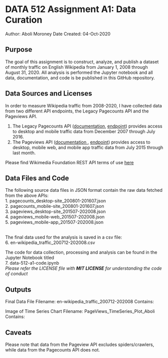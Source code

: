 # DATA 512 Assignment A1: Data Curation
Author: Aboli Moroney
Date Created: 04-Oct-2020

## Purpose
The goal of this assignment is to construct, analyze, and publish a dataset of monthly traffic on English Wikipedia from January 1, 2008 through August 31, 2020.
All analysis is performed the Jupyter notebook and all data, documentation, and code is be published in this GitHub repository.

## Data Sources and Licenses
In order to measure Wikipedia traffic from 2008-2020, I have collected data from two different API endpoints, the Legacy Pagecounts API and the Pageviews API.

1.  The Legacy Pagecounts API ([documentation](https://wikitech.wikimedia.org/wiki/Analytics/AQS/Legacy_Pagecounts), [endpoint](https://wikimedia.org/api/rest_v1/#!/Pagecounts_data_(legacy)/get_metrics_legacy_pagecounts_aggregate_project_access_site_granularity_start_end)) provides access to desktop and mobile traffic data from December 2007 through July 2016.
2.  The Pageviews API ([documentation ](https://wikitech.wikimedia.org/wiki/Analytics/AQS/Pageviews), [endpoint](https://wikimedia.org/api/rest_v1/#!/Pageviews_data/get_metrics_pageviews_aggregate_project_access_agent_granularity_start_end)) provides access to desktop, mobile web, and mobile app traffic data from July 2015 through last month.

Please find Wikimedia Foundation REST API terms of use [here](https://www.mediawiki.org/wiki/Wikimedia_REST_API#Terms_and_conditions)

## Data Files and Code
The following source data files in JSON format contain the raw data fetched from the above APIs: <br>
	1. pagecounts_desktop-site_200801-201607.json <br>
	2. pagecounts_mobile-site_200801-201607.json <br>
	3. pageviews_desktop-site_201507-202008.json <br>
	4. pageviews_mobile-web_201507-202008.json <br>
	5. pageviews_mobile-app_201507-202008.json <br><br>

The final data used for the analysis is saved in a csv file: <br>
  6. en-wikipedia_traffic_200712-202008.csv <br>

The code for data collection, processing and analysis can be found in the Jupyter Notebook titled <br>
  7. data-512-a1-code.ipynb <br>
*Please refer the LICENSE file with **MIT LICENSE** for understanding the code of conduct*

## Outputs

Final Data File
Filename: en-wikipedia_traffic_200712-202008
Contains:

Image of Time Series Chart
Filename: PageViews_TimeSeries_Plot_Aboli
Contains:


## Caveats
Please note that data from the Pageview API excludes spiders/crawlers, while data from the Pagecounts API does not.
